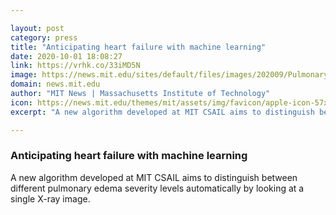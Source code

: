 ```yaml
---

layout: post
category: press
title: "Anticipating heart failure with machine learning"
date: 2020-10-01 18:08:27
link: https://vrhk.co/33iMD5N
image: https://news.mit.edu/sites/default/files/images/202009/Pulmonary-Edema-xray.png
domain: news.mit.edu
author: "MIT News | Massachusetts Institute of Technology"
icon: https://news.mit.edu/themes/mit/assets/img/favicon/apple-icon-57x57.png
excerpt: "A new algorithm developed at MIT CSAIL aims to distinguish between different pulmonary edema severity levels automatically by looking at a single X-ray image."

---
```


### Anticipating heart failure with machine learning

A new algorithm developed at MIT CSAIL aims to distinguish between different pulmonary edema severity levels automatically by looking at a single X-ray image.